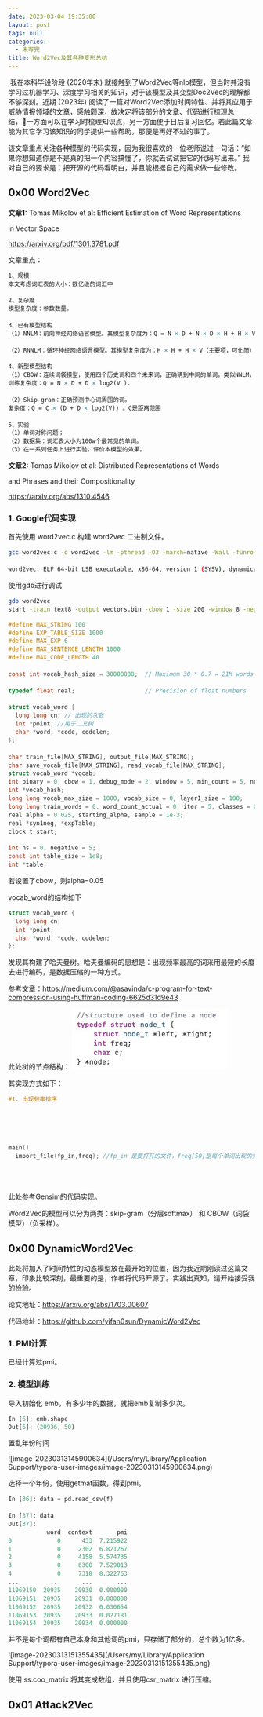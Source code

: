 ```yaml
---
date: 2023-03-04 19:35:00
layout: post
tags: null
categories:
  - 未写完
title: Word2Vec及其各种变形总结
---
```


​	我在本科毕设阶段 (2020年末) 就接触到了Word2Vec等nlp模型，但当时并没有学习过机器学习、深度学习相关的知识，对于该模型及其变型Doc2Vec的理解都不够深刻。近期 (2023年) 阅读了一篇对Word2Vec添加时间特性、并将其应用于威胁情报领域的文章，感触颇深，故决定将该部分的文章、代码进行梳理总结，一方面可以在学习时梳理知识点，另一方面便于日后复习回忆。若此篇文章能为其它学习该知识的同学提供一些帮助，那便是再好不过的事了。

​	该文章重点关注各种模型的代码实现，因为我很喜欢的一位老师说过一句话：“如果你想知道你是不是真的把一个内容搞懂了，你就去试试把它的代码写出来。”  我对自己的要求是：把开源的代码看明白，并且能根据自己的需求做一些修改。



## 0x00 Word2Vec



**文章1:** Tomas Mikolov et al: Efficient Estimation of Word Representations

in Vector Space 

https://arxiv.org/pdf/1301.3781.pdf

文章重点：

```tex
1、规模
本文考虑词汇表的大小：数亿级的词汇中

2、复杂度
模型复杂度：参数数量。

3、已有模型结构
（1）NNLM：前向神经网络语言模型。其模型复杂度为：Q = N × D + N × D × H + H × V（主要项）。使用层次化softmax，词汇被表示为Huffman二叉树，使得H × V的复杂度降为 log2(Unigram perplexity(V ))；

（2）RNNLM：循环神经网络语言模型。其模型复杂度为：H × H + H × V（主要项，可化简）；

4、新型模型结构
（1）CBOW：连续词袋模型，使用四个历史词和四个未来词，正确猜到中间的单词。类似NNLM，但是去除掉了非线性隐藏层，并且投影层对所有单词共享。
训练复杂度：Q = N × D + D × log2(V ).

（2）Skip-gram：正确预测中心词周围的词。
复杂度：Q = C × (D + D × log2(V)) 。C是距离范围

5、实验
（1）单词对称问题；
（2）数据集：词汇表大小为100w个最常见的单词。
（3）在一系列任务上进行实验，评价本模型的效果。
```



**文章2:** Tomas Mikolov et al: Distributed Representations of Words

and Phrases and their Compositionality 

https://arxiv.org/abs/1310.4546











### 1. Google代码实现

首先使用 word2vec.c 构建 word2vec 二进制文件。

```bash
gcc word2vec.c -o word2vec -lm -pthread -O3 -march=native -Wall -funroll-loops -Wno-unused-result

word2vec: ELF 64-bit LSB executable, x86-64, version 1 (SYSV), dynamically linked, interpreter /lib64/l, for GNU/Linux 2.6.32, BuildID[sha1]=354e302a932a3ad7c6e97ff98aedcc9a98b14c79, not stripped
```



使用gdb进行调试

```bash
gdb word2vec
start -train text8 -output vectors.bin -cbow 1 -size 200 -window 8 -negative 25 -hs 0 -sample 1e-4 -threads 20 -binary 1 -iter 15
```









```c
#define MAX_STRING 100
#define EXP_TABLE_SIZE 1000
#define MAX_EXP 6
#define MAX_SENTENCE_LENGTH 1000
#define MAX_CODE_LENGTH 40

const int vocab_hash_size = 30000000;  // Maximum 30 * 0.7 = 21M words in the vocabulary

typedef float real;                    // Precision of float numbers

struct vocab_word {
  long long cn; // 出现的次数
  int *point; //用于二叉树
  char *word, *code, codelen;
};

char train_file[MAX_STRING], output_file[MAX_STRING];
char save_vocab_file[MAX_STRING], read_vocab_file[MAX_STRING];
struct vocab_word *vocab;
int binary = 0, cbow = 1, debug_mode = 2, window = 5, min_count = 5, num_threads = 12,
int *vocab_hash;
long long vocab_max_size = 1000, vocab_size = 0, layer1_size = 100;
long long train_words = 0, word_count_actual = 0, iter = 5, classes = 0;
real alpha = 0.025, starting_alpha, sample = 1e-3;
real *syn1neg, *expTable;
clock_t start;

int hs = 0, negative = 5;
const int table_size = 1e8;
int *table;
```





若设置了cbow，则alpha=0.05



vocab_word的结构如下

```c
struct vocab_word {
  long long cn;
  int *point;
  char *word, *code, codelen;
};
```



发现其构建了哈夫曼树。哈夫曼编码的思想是：出现频率最高的词采用最短的长度去进行编码，是数据压缩的一种方式。

参考文章：https://medium.com/@asavinda/c-program-for-text-compression-using-huffman-coding-6625d31d9e43

此处树的节点结构：
![pasted-379](/images/pasted-379.png)


其实现方式如下：

```c
#1. 出现频率排序




```



```c


main()
  import_file(fp_in,freq); //fp_in 是要打开的文件，freq[50]是每个单词出现的频率数组。





```





















此处参考Gensim的代码实现。



Word2Vec的模型可以分为两类：skip-gram（分层softmax） 和 CBOW（词袋模型）（负采样）。









## 0x00 DynamicWord2Vec

​	此处将加入了时间特性的动态模型放在最开始的位置，因为我近期刚读过这篇文章，印象比较深刻，最重要的是，作者将代码开源了。实践出真知，请开始接受我的检验。

论文地址：https://arxiv.org/abs/1703.00607

代码地址：https://github.com/yifan0sun/DynamicWord2Vec





### 1. PMI计算



已经计算过pmi。



### 2. 模型训练



导入初始化 emb，有多少年的数据，就把emb复制多少次。

```python
In [6]: emb.shape
Out[6]: (20936, 50)
```

置乱年份时间

![image-20230313145900634](/Users/my/Library/Application Support/typora-user-images/image-20230313145900634.png)



选择一个年份，使用getmat函数，得到pmi。

```python
In [36]: data = pd.read_csv(f)

In [37]: data
Out[37]:
           word  context       pmi
0             0      433  7.215922
1             0     2302  6.821267
2             0     4158  5.574735
3             0     6300  7.529013
4             0     7318  8.322763
...         ...      ...       ...
11069150  20935    20930  0.000000
11069151  20935    20931  0.000000
11069152  20935    20932  0.030654
11069153  20935    20933  0.027181
11069154  20935    20934  0.000000
```

并不是每个词都有自己本身和其他词的pmi，只存储了部分的，总个数为1亿多。



![image-20230313151355435](/Users/my/Library/Application Support/typora-user-images/image-20230313151355435.png)



使用 ss.coo_matrix 将其变成数组，并且使用csr_matrix 进行压缩。





























































## 0x01 Attack2Vec